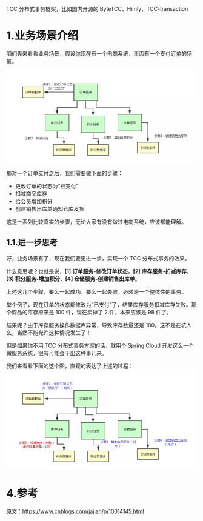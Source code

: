 TCC 分布式事务框架，比如国内开源的 ByteTCC、Himly、TCC-transaction

# 1.**业务场景介绍**

咱们先来看看业务场景，假设你现在有一个电商系统，里面有一个支付订单的场景。

![img](/static/image/1162587-20181124221344003-1003664855.png)

那对一个订单支付之后，我们需要做下面的步骤：

* 更改订单的状态为“已支付”
* 扣减商品库存
* 给会员增加积分
* 创建销售出库单通知仓库发货

这是一系列比较真实的步骤，无论大家有没有做过电商系统，应该都能理解。

## 1.1.进一步思考

好，业务场景有了，现在我们要更进一步，实现一个 TCC 分布式事务的效果。

什么意思呢？也就是说，**[1] 订单服务-修改订单状态**，**[2] 库存服务-扣减库存**，**[3] 积分服务-增加积分**，**[4] 仓储服务-创建销售出库单**。

上述这几个步骤，要么一起成功，要么一起失败，必须是一个整体性的事务。

举个例子，现在订单的状态都修改为“已支付”了，结果库存服务扣减库存失败。那个商品的库存原来是 100 件，现在卖掉了 2 件，本来应该是 98 件了。

结果呢？由于库存服务操作数据库异常，导致库存数量还是 100。这不是在坑人么，当然不能允许这种情况发生了！

但是如果你不用 TCC 分布式事务方案的话，就用个 Spring Cloud 开发这么一个微服务系统，很有可能会干出这种事儿来。

我们来看看下面的这个图，直观的表达了上述的过程：
![img](/static/image/1162587-20181124221516538-2117168183.png)

# 4.参考

原文：https://www.cnblogs.com/jajian/p/10014145.html

